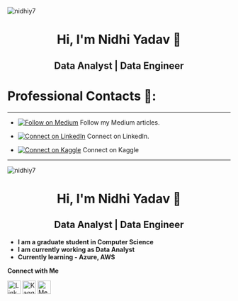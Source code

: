 
<p align="left"> <img src="https://komarev.com/ghpvc/?username=nidhiy7&label=Profile%20views&color=0e75b6&style=flat" alt="nidhiy7" /> </p>
<h1 align="center">Hi, I'm Nidhi Yadav 👋</h1>
<h2 align="center">Data Analyst | Data Engineer </h2>

# **Professional Contacts** 🌸:
---


- [![Follow on Medium](https://img.shields.io/badge/Follow%20on%20Medium-%23FF69B4?style=flat&logo=medium&logoColor=white)](https://medium.com/@nidhiyadav200213) Follow my Medium articles.

- [![Connect on LinkedIn](https://img.shields.io/badge/Connect%20on%20LinkedIn-%23FF69B4?style=flat&logo=linkedin&logoColor=white)](https://linkedin.com/in/darshanprabhu009/) Connect on LinkedIn.
  
- [![Connect on Kaggle](https://img.shields.io/badge/Connect%20on%20Kaggle-%23FF69B4?style=flat&logo=kaggle&logoColor=white)](https://www.kaggle.com/beeru999/) Connect on Kaggle

---

<p align="left"> <img src="https://komarev.com/ghpvc/?username=nidhiy7&label=Profile%20views&color=0e75b6&style=flat" alt="nidhiy7" /> </p>
<h1 align="center">Hi, I'm Nidhi Yadav 👋</h1>
<h2 align="center">Data Analyst | Data Engineer </h2>

- **I am a graduate student in Computer Science**
- **I am currently working as Data Analyst**
- **Currently learning - Azure, AWS**

**Connect with Me**

<p align="left">
  <a href="https://www.linkedin.com/in/nidhi-yadav-1a97a81b1/" target="_blank"><img align="center" src="https://raw.githubusercontent.com/rahuldkjain/github-profile-readme-generator/master/src/images/icons/Social/linked-in-alt.svg" alt="LinkedIn" height="30" width="30" /></a>
  <a href="https://www.kaggle.com/nidhiy07" target="_blank"><img align="center" src="https://raw.githubusercontent.com/rahuldkjain/github-profile-readme-generator/master/src/images/icons/Social/kaggle.svg" alt="Kaggle" height="30" width="30" /></a>
  <a href="https://medium.com/@nidhiyadav200213" target="_blank"><img align="center" src="https://raw.githubusercontent.com/rahuldkjain/github-profile-readme-generator/master/src/images/icons/Social/medium.svg" alt="Medium" height="30" width="30" /></a>
</p>


